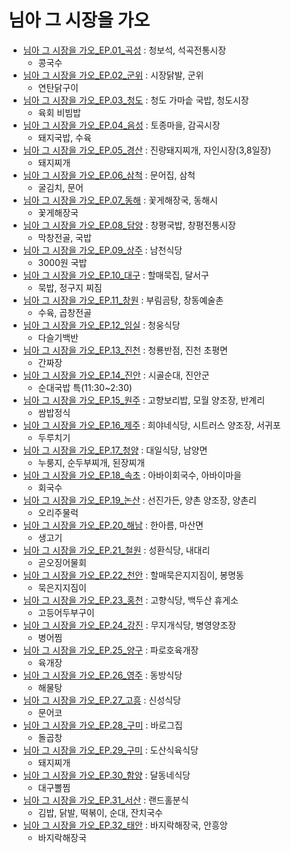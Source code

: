 # 님아 그 시장을 가오
* [님아 그 시장을 가오_EP.01_곡성](https://youtu.be/2n2pcobA6DI) : 청보석, 석곡전통시장
  * 콩국수
* [님아 그 시장을 가오_EP.02_군위](https://youtu.be/EZX-WO2QkiM) : 시장닭발, 군위
  * 연탄닭구이
* [님아 그 시장을 가오_EP.03_청도](https://youtu.be/oTJXvv6x7mQ) : 청도 가마솥 국밥, 청도시장
  * 육회 비빔밥
* [님아 그 시장을 가오_EP.04_음성](https://youtu.be/xZOgnxlWMSE) : 토종마을, 감곡시장
  * 돼지국밥, 수육
* [님아 그 시장을 가오_EP.05_경산](https://youtu.be/d8OciP6j7qc) : 진량돼지찌개, 자인시장(3,8일장)
  * 돼지찌개
* [님아 그 시장을 가오_EP.06_삼척](https://youtu.be/ue1wlqnZ4fQ) : 문어집, 삼척
  * 굴김치, 문어
* [님아 그 시장을 가오_EP.07_동해](https://youtu.be/X-hXvN5MQRI) : 꽃게해장국, 동해시
  * 꽃게해장국
* [님아 그 시장을 가오_EP.08_담양](https://youtu.be/JmlAIp2NSGw) : 창평국밥, 창평전통시장
  * 막창전골, 국밥
* [님아 그 시장을 가오_EP.09_상주](https://youtu.be/bHgRN3dDKZw) : 남천식당
  * 3000원 국밥
* [님아 그 시장을 가오_EP.10_대구](https://youtu.be/dX8ys4uD9tY) : 할매묵집, 달서구
  * 묵밥, 정구지 찌짐
* [님아 그 시장을 가오_EP.11_창원](https://youtu.be/X2_hmrKQWOM) : 부림곰탕, 창동예술촌
  * 수육, 곱창전골
* [님아 그 시장을 가오_EP.12_임실](https://youtu.be/6VEix9gdfXw) : 청웅식당
  * 다슬기백반
* [님아 그 시장을 가오_EP.13_진천](https://youtu.be/hw6xu-nRFLw) : 청룡반점, 진천 초평면
  * 간짜장
* [님아 그 시장을 가오_EP.14_진안](https://youtu.be/SVz1zNuyOyA) : 시골순대, 진안군
  * 순대국밥 특(11:30~2:30)
* [님아 그 시장을 가오_EP.15_원주](https://youtu.be/9qXUA5p7Ge0) : 고향보리밥, 모월 양조장, 반계리
  * 쌈밥정식
* [님아 그 시장을 가오_EP.16_제주](https://youtu.be/4bO8H0qIyuE) : 희야네식당, 시트러스 양조장, 서귀포
  * 두루치기
* [님아 그 시장을 가오_EP.17_청양](https://youtu.be/B4QWdVBGd9k) : 대일식당, 남양면
  * 누룽지, 순두부찌개, 된장찌개
* [님아 그 시장을 가오_EP.18_속초](https://youtu.be/zGsqGy5fZ8s) : 아바이회국수, 아바이마을
  * 회국수
* [님아 그 시장을 가오_EP.19_논산](https://youtu.be/aK3ijuftswc) : 선진가든, 양촌 양조장, 양촌리
  * 오리주물럭
* [님아 그 시장을 가오_EP.20_해남](https://youtu.be/PlVOk8GV28Y) : 한아름, 마산면
  * 생고기
* [님아 그 시장을 가오_EP.21_철원](https://youtu.be/-LgE9gMN4Rs) : 성환식당, 내대리
  * 곧오징어물회
* [님아 그 시장을 가오_EP.22_천안](https://youtu.be/hvbh9EnL6Ww) : 할매묵은지지짐이, 봉명동
  * 묵은지지짐이
* [님아 그 시장을 가오_EP.23_홍천](https://youtu.be/b_7XO-fE3HQ) : 고향식당, 백두산 휴게소
  * 고등어두부구이
* [님아 그 시장을 가오_EP.24_강진](https://youtu.be/b_kG0OwqiluTg) : 무지개식당, 병영양조장
  * 병어찜
* [님아 그 시장을 가오_EP.25_양구](https://youtu.be/iPLW-aOdq6I) : 파로호육개장
  * 육개장
* [님아 그 시장을 가오_EP.26_영주](https://youtu.be/NaSPnfM03_E) : 동방식당
  * 해물탕
* [님아 그 시장을 가오_EP.27_고흥](https://youtu.be/uX07TFcxKnY) : 신성식당
  * 문어코
* [님아 그 시장을 가오_EP.28_구미](https://youtu.be/BZEjXGZMxrE) : 바로그집
  * 돌곱창
* [님아 그 시장을 가오_EP.29_구미](https://youtu.be/rEhi5E11hT4) : 도산식육식당
  * 돼지찌개
* [님아 그 시장을 가오_EP.30_함양](https://youtu.be/o8wHu_bjGnQ) : 달동네식당
  * 대구뽈찜
* [님아 그 시장을 가오_EP.31_서산](https://youtu.be/1QG4BAWeoB0) : 랜드홀분식
  * 김밥, 닭발, 떡볶이, 순대, 잔치국수
* [님아 그 시장을 가오_EP.32_태안](https://youtu.be/k0GiKImCvX4) : 바지락해장국, 안흥앙
  * 바지락해장국
